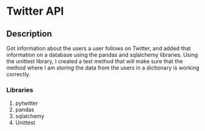 # Twitter API

## Description

Got information about the users a user follows on Twitter, 
and added that information on a database using the pandas and sqlalchemy libraries.
Using the unittest library, I created a test method that will make sure
that the method where I am storing the data from the users in a dictionary is working correctly.

### Libraries
1. pytwitter
2. pandas
3. sqlalchemy
4. Unittest



















